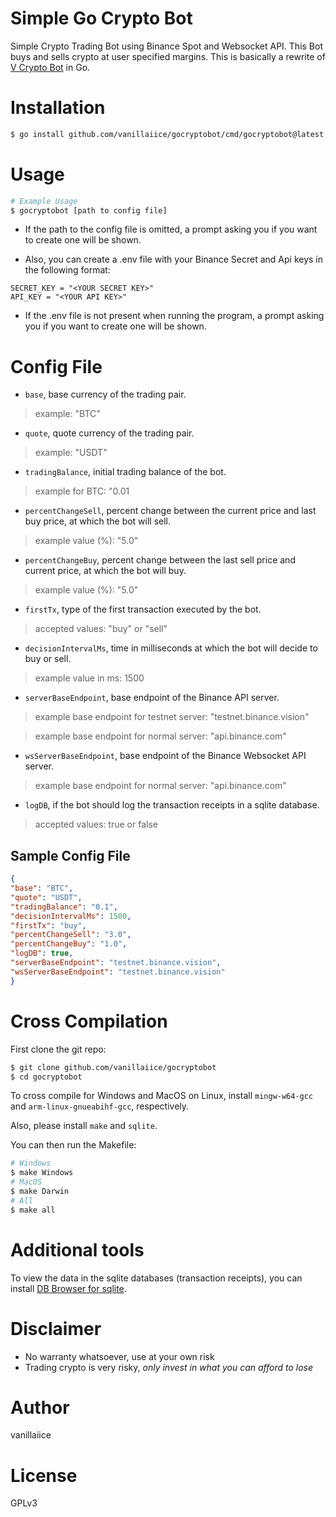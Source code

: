 # Simple Go Crypto Bot

Simple Crypto Trading Bot using Binance Spot and Websocket API.
This Bot buys and sells crypto at user specified margins.
This is basically a rewrite of 
[V Crypto Bot](https://github.com/vanillaiice/vcryptobot) in Go.

# Installation

```sh
$ go install github.com/vanillaiice/gocryptobot/cmd/gocryptobot@latest
```

# Usage

```sh
# Example Usage
$ gocryptobot [path to config file]
```

- If the path to the config file is omitted, a prompt asking you if you
want to create one will be shown.

- Also, you can create a .env file with your Binance Secret and Api keys
in the following format:

```
SECRET_KEY = "<YOUR SECRET KEY>"
API_KEY = "<YOUR API KEY>"
```

- If the .env file is not present when running the program, a prompt asking you
if you want to create one will be shown.

# Config File

- ```base```, base currency of the trading pair.
> example: "BTC"

- ```quote```, quote currency of the trading pair.
> example: "USDT"

- ```tradingBalance```, initial trading balance of the bot.
> example for BTC: "0.01

- ```percentChangeSell```, percent change between the current price and last buy price, at which the bot will sell.
> example value (%): "5.0"

- ```percentChangeBuy```, percent change between the last sell price and current price, at which the bot will buy.
> example value (%): "5.0"

- ```firstTx```, type of the first transaction executed by the bot.
> accepted values: "buy" or "sell"

- ```decisionIntervalMs```, time in milliseconds at which the bot will decide to buy or sell.
> example value in ms: 1500

- ```serverBaseEndpoint```, base endpoint of the Binance API server.
> example base endpoint for testnet server: "testnet.binance.vision"

> example base endpoint for normal server: "api.binance.com"

- ```wsServerBaseEndpoint```, base endpoint of the Binance Websocket API server.
> example base endpoint for normal server: "api.binance.com"

- ```logDB```, if the bot should log the transaction receipts in a sqlite database.
> accepted values: true or false

## Sample Config File

```json
{
"base": "BTC",
"quote": "USDT",
"tradingBalance": "0.1",
"decisionIntervalMs": 1500,
"firstTx": "buy",
"percentChangeSell": "3.0",
"percentChangeBuy": "1.0",
"logDB": true,
"serverBaseEndpoint": "testnet.binance.vision",
"wsServerBaseEndpoint": "testnet.binance.vision"
}
```

# Cross Compilation

First clone the git repo:

```sh
$ git clone github.com/vanillaiice/gocryptobot
$ cd gocryptobot
```

To cross compile for Windows and MacOS on Linux, install
`mingw-w64-gcc` and `arm-linux-gnueabihf-gcc`, respectively.

Also, please install `make` and `sqlite`.

You can then run the Makefile:

```sh
# Windows
$ make Windows
# MacOS
$ make Darwin
# All
$ make all
```

# Additional tools

To view the data in the sqlite databases (transaction receipts), 
you can install [DB Browser for sqlite](https://sqlitebrowser.org/dl/).

# Disclaimer

- No warranty whatsoever, use at your own risk
- Trading crypto is very risky, *only invest in what you can afford to lose*

# Author

vanillaiice

# License

GPLv3
